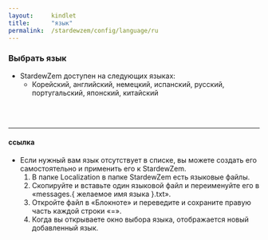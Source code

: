 ```yaml
---
layout:     kindlet
title:      "язык"
permalink:  /stardewzem/config/language/ru
---
```


### **Выбрать язык**

* StardewZem доступен на следующих языках:
  * Корейский, английский, немецкий, испанский, русский, португальский, японский, китайский

<br/>
<br/>

---
#### **ссылка**
  
* Если нужный вам язык отсутствует в списке, вы можете создать его самостоятельно и применить его к StardewZem.
  1. В папке Localization в папке StardewZem есть языковые файлы.
  2. Скопируйте и вставьте один языковой файл и переименуйте его в «messages.{ желаемое имя языка }.txt».
  3. Откройте файл в «Блокноте» и переведите и сохраните правую часть каждой строки «=».
  4. Когда вы открываете окно выбора языка, отображается новый добавленный язык.

<br/>
<br/>
